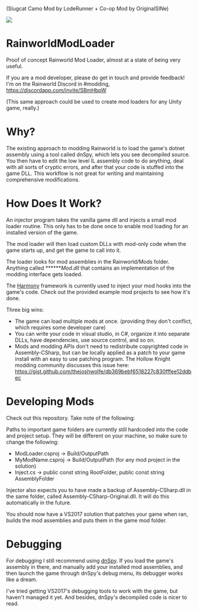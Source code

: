 (Slugcat Camo Mod by LodeRunner + Co-op Mod by OriginalSINe)

![](https://i.imgur.com/KSE4URu.gif)

# RainworldModLoader
Proof of concept Rainworld Mod Loader, almost at a state of being very useful.

If you are a mod developer, please do get in touch and provide feedback! I'm on the Rainworld Discord in #modding, https://discordapp.com/invite/SBmHbpW

(This same approach could be used to create mod loaders for any Unity game, really.)

# Why?

The existing approach to modding Rainworld is to load the game's dotnet assembly using a tool called dnSpy, which lets you see decompiled source. You then have to edit the low level IL assembly code to do anything, deal with all sorts of cryptic errors, and after that your code is stuffed into the game DLL. This workflow is not great for writing and maintaining comprehensive modifications.

# How Does It Work?

An injector program takes the vanilla game dll and injects a small mod loader routine. This only has to be done once to enable mod loading for an installed version of the game.

The mod loader will then load custom DLLs with mod-only code when the game starts up, and get the game to call into it.

The loader looks for mod assemblies in the Rainworld/Mods folder. Anything called *******Mod.dll* that contains an implementation of the modding interface gets loaded.

The [Harmony](https://github.com/pardeike/Harmony/wiki) framework is currently used to inject your mod hooks into the game's code. Check out the provided example mod projects to see how it's done.

Three big wins:

- The game can load multiple mods at once. (providing they don't conflict, which requires some developer care)
- You can write your code in visual studio, in C#, organize it into separate DLLs, have dependencies, use source control, and so on.
- Mods and modding APIs don't need to redistribute copyrighted code in Assembly-CSharp, but can be locally applied as a patch to your game install with an easy to use patching program. The Hollow Knight modding community discusses this issue here: https://gist.github.com/thejoshwolfe/db369bebf6518227c830fffee12ddbec

# Developing Mods

Check out this repository. Take note of the following:

Paths to important game folders are currently still hardcoded into the code and project setup. They will be different on your machine, so make sure to change the following:

* ModLoader.csproj -> Build/OutputPath
* MyModName.csproj -> Build/OutputPath (for any mod project in the solution)
* Inject.cs        -> public const string RootFolder, public const string AssemblyFolder

Injector also expects you to have made a backup of Assembly-CSharp.dll in the same folder, called Assembly-CSharp-Original.dll. It will do this automatically in the future.

You should now have a VS2017 solution that patches your game when ran, builds the mod assemblies and puts them in the game mod folder.

# Debugging

For debugging I still recommend using [dnSpy](https://github.com/0xd4d/dnSpy/wiki/Debugging-Unity-Games). If you load the game's assembly in there, and manually add your installed mod assemblies, and then launch the game through dnSpy's debug menu, its debugger works like a dream.

I've tried getting VS2017's debugging tools to work with the game, but haven't managed it yet. And besides, dnSpy's decompiled code is nicer to read.
